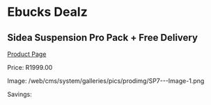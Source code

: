 
# Ebucks Dealz
## Sidea Suspension Pro Pack + Free Delivery
[Product Page](https://www.ebucks.com/web/shop/productSelected.do?prodId=1157645102&catId=1173528667)

Price: R1999.00

Image: /web/cms/system/galleries/pics/prodimg/SP7---Image-1.png

Savings: 


	